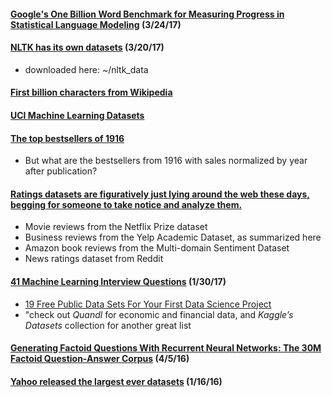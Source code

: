#### [Google's One Billion Word Benchmark for Measuring Progress in Statistical Language Modeling](https://research.google.com/pubs/pub41880.html) (3/24/17)

#### [NLTK has its own datasets](http://www.nltk.org/book/ch02.html) (3/20/17)
* downloaded here: ~/nltk_data

#### [First billion characters from Wikipedia](https://code.google.com/archive/p/word2vec/)

#### [UCI Machine Learning Datasets](https://archive.ics.uci.edu/ml/datasets.html)

#### [The top bestsellers of 1916](http://marginalrevolution.com/marginalrevolution/2017/01/top-bestsellers-1916.html)
* But what are the bestsellers from 1916 with sales normalized by year after publication?

#### [Ratings datasets are figuratively just lying around the web these days, begging for someone to take notice and analyze them.](http://www.benfrederickson.com/rating-set-distributions/)
* Movie reviews from the Netflix Prize dataset
* Business reviews from the Yelp Academic Dataset, as summarized here
* Amazon book reviews from the Multi-domain Sentiment Dataset
* News ratings dataset from Reddit

#### [41 Machine Learning Interview Questions](https://www.springboard.com/blog/machine-learning-interview-questions/) (1/30/17)
* [19 Free Public Data Sets For Your First Data Science Project](https://www.springboard.com/blog/free-public-data-sets-data-science-project/)
* "check out *Quandl* for economic and financial data, and *Kaggle’s Datasets* collection for another great list

#### [Generating Factoid Questions With Recurrent Neural Networks: The 30M Factoid Question-Answer Corpus](http://arxiv.org/abs/1603.06807) (4/5/16)

#### [Yahoo released the largest ever datasets](https://www.reddit.com/r/programming/comments/40z63e/yahoo_released_the_largest_ever_datasets/) (1/16/16)